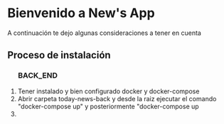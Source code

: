 <h1>Bienvenido a New's App</h1>
<p>A continuación te dejo algunas consideraciones a tener en cuenta</p>
<h2>Proceso de instalación</h2>
<ol>
    <h3>BACK_END</h3>
    <li>Tener instalado y bien configurado docker y docker-compose</li>
    <li>Abrir carpeta today-news-back y desde la raiz ejecutar el comando "docker-compose up" y posteriormente "docker-compose up</li>
    <li></li>

</ol>
